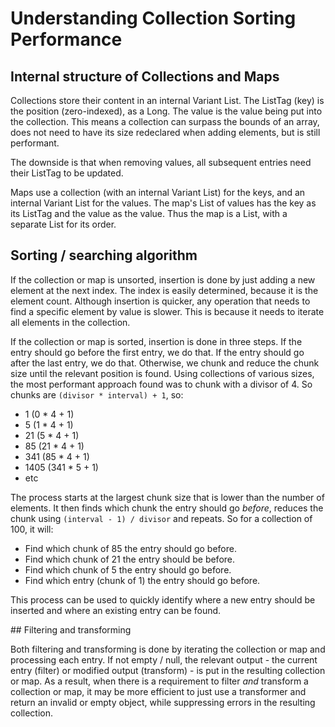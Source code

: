 # Understanding Collection Sorting Performance

## Internal structure of Collections and Maps

Collections store their content in an internal Variant List. The ListTag (key) is the position (zero-indexed), as a Long. The value is the value being put into the collection. This means a collection can surpass the bounds of an array, does not need to have its size redeclared when adding elements, but is still performant.

The downside is that when removing values, all subsequent entries need their ListTag to be updated.

Maps use a collection (with an internal Variant List) for the keys, and an internal Variant List for the values. The map's List of values has the key as its ListTag and the value as the value. Thus the map is a List, with a separate List for its order.

## Sorting / searching algorithm

If the collection or map is unsorted, insertion is done by just adding a new element at the next index. The index is easily determined, because it is the element count. Although insertion is quicker, any operation that needs to find a specific element by value is slower. This is because it needs to iterate all elements in the collection.

If the collection or map is sorted, insertion is done in three steps. If the entry should go before the first entry, we do that. If the entry should go after the last entry, we do that. Otherwise, we chunk and reduce the chunk size until the relevant position is found. Using collections of various sizes, the most performant approach found was to chunk with a divisor of 4. So chunks are `(divisor * interval) + 1`, so:

- 1 (0 * 4 + 1)
- 5 (1 * 4 + 1)
- 21 (5 * 4 + 1)
- 85 (21 * 4 + 1)
- 341 (85 * 4 + 1)
- 1405 (341 * 5 + 1)
- etc

The process starts at the largest chunk size that is lower than the number of elements. It then finds which chunk the entry should go _before_, reduces the chunk using `(interval - 1) / divisor` and repeats. So for a collection of 100, it will:

- Find which chunk of 85 the entry should go before.
- Find which chunk of 21 the entry should be before.
- Find which chunk of 5 the entry should go before.
- Find which entry (chunk of 1) the entry should go before.

This process can be used to quickly identify where a new entry should be inserted and where an existing entry can be found.

## Filtering and transforming

Both filtering and transforming is done by iterating the collection or map and processing each entry. If not empty / null, the relevant output - the current entry (filter) or modified output (transform) - is put in the resulting collection or map. As a result, when there is a requirement to filter _and_ transform a collection or map, it may be more efficient to just use a transformer and return an invalid or empty object, while suppressing errors in the resulting collection.